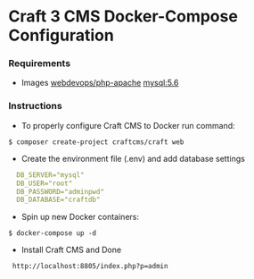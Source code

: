 # Craft 3 CMS Docker-Compose Configuration


### Requirements
- Images
		[webdevops/php-apache](http://dockerfile.readthedocs.io/en/latest/content/DockerImages/dockerfiles/php-apache.html#webdevops-php-apache)
		[mysql:5.6](https://hub.docker.com/_/mysql/)

### Instructions

* To properly configure Craft CMS to Docker run command:
```shell session
$ composer create-project craftcms/craft web
```

* Create the environment file (.env) and add database settings
```yaml
  DB_SERVER="mysql"
  DB_USER="root"
  DB_PASSWORD="adminpwd"
  DB_DATABASE="craftdb"
```

* Spin up new Docker containers:
```shell session
$ docker-compose up -d
```
* Install Craft CMS and Done
```curl
 http://localhost:8805/index.php?p=admin
```

